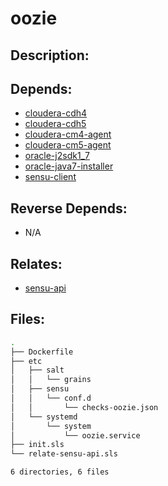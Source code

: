 # oozie

## Description:



## Depends:

  -  [cloudera-cdh4](/salt/cloudera-cdh4)
  -  [cloudera-cdh5](/salt/cloudera-cdh5)
  -  [cloudera-cm4-agent](/salt/cloudera-cm4-agent)
  -  [cloudera-cm5-agent](/salt/cloudera-cm5-agent)
  -  [oracle-j2sdk1\_7](/salt/oracle-j2sdk1_7)
  -  [oracle-java7-installer](/salt/oracle-java7-installer)
  -  [sensu-client](/salt/sensu-client)

## Reverse Depends:

  -  N/A

## Relates:

  -  [sensu-api](/salt/sensu-api)

## Files:

```bash
.
├── Dockerfile
├── etc
│   ├── salt
│   │   └── grains
│   ├── sensu
│   │   └── conf.d
│   │       └── checks-oozie.json
│   └── systemd
│       └── system
│           └── oozie.service
├── init.sls
└── relate-sensu-api.sls

6 directories, 6 files
```
